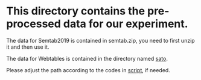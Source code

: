 # This directory contains the pre-processed data for our experiment.
The data for Semtab2019 is contained in semtab.zip, you need to first unzip it and then use it.

The data for Webtables is contained in the directory named [sato](./data/sato/).

Please adjust the path according to the codes in [script](./scripts/), if needed.
